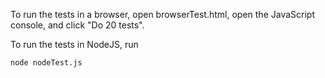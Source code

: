 To run the tests in a browser, open browserTest.html, open the JavaScript console, and click "Do 20 tests".

To run the tests in NodeJS, run

```
node nodeTest.js
```
